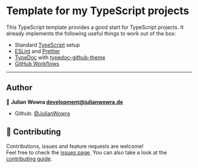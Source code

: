 # Template for my TypeScript projects

This TypeScript template provides a good start for TypeScript projects. It already implements the following useful things to work out of the box:

- Standard [TypeScript](https://www.typescriptlang.org/) setup
- [ESLint](https://eslint.org/) and [Prettier](https://prettier.io/)
- [TypeDoc](https://typedoc.org/) with [typedoc-github-theme](https://github.com/JulianWowra/typedoc-github-theme)
- [GitHub Workflows](https://docs.github.com/en/actions/using-workflows/about-workflows)

---

## Author

👤 **Julian Wowra <development@julianwowra.de>**

- Github: [@JulianWowra](https://github.com/JulianWowra)

## 🤝 Contributing

Contributions, issues and feature requests are welcome!<br />Feel free to check the [issues page](https://github.com/JulianWowra/template-typescript/issues). You can also take a look at the [contributing guide](https://github.com/JulianWowra/template-typescript/blob/master/CONTRIBUTING.md).
